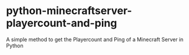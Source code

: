 # python-minecraftserver-playercount-and-ping
A simple method to get the Playercount and Ping of a Minecraft Server in Python
